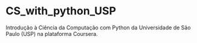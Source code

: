 # CS_with_python_USP
Introdução à Ciência da Computação com Python da Universidade de São Paulo (USP) na plataforma Coursera.
